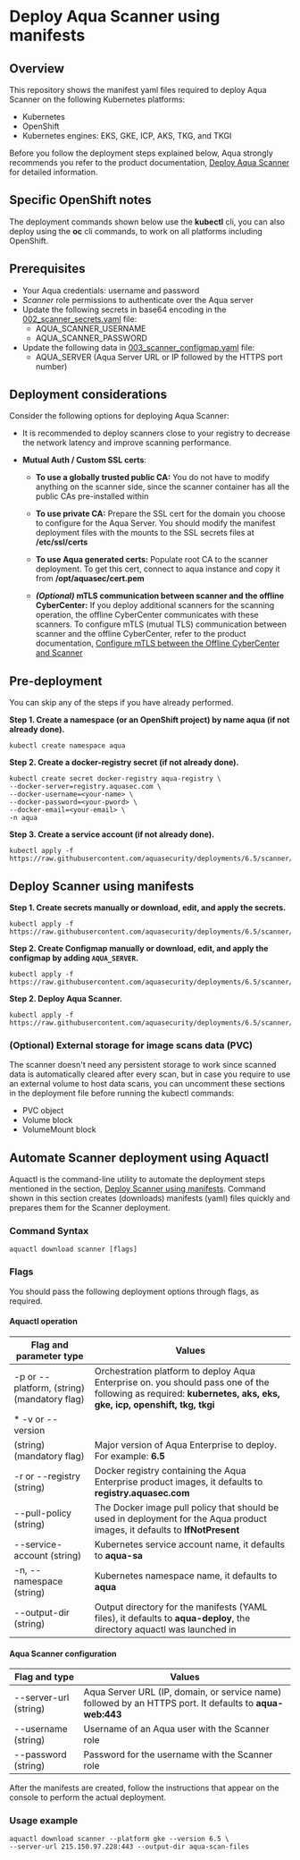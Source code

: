 # Deploy Aqua Scanner using manifests

## Overview

This repository shows the manifest yaml files required to deploy Aqua Scanner on the following Kubernetes platforms:
* Kubernetes
* OpenShift
* Kubernetes engines: EKS, GKE, ICP, AKS, TKG, and TKGI

Before you follow the deployment steps explained below, Aqua strongly recommends you refer to the product documentation, [Deploy Aqua Scanner](https://docs.aquasec.com/v6.5/docs/deploy-k8s-scanners) for detailed information.

## Specific OpenShift notes
The deployment commands shown below use the **kubectl** cli, you can also deploy using the **oc** cli commands, to work on all platforms including OpenShift.

## Prerequisites

- Your Aqua credentials: username and password
- *Scanner* role permissions to authenticate over the Aqua server
- Update the following secrets in base64 encoding in the [002_scanner_secrets.yaml](./002_scanner_secrets.yaml) file:
  - AQUA_SCANNER_USERNAME
  - AQUA_SCANNER_PASSWORD
- Update the following data in [003_scanner_configmap.yaml](./003_scanner_configmap.yaml) file:
  - AQUA_SERVER (Aqua Server URL or IP followed by the HTTPS port number)

## Deployment considerations

Consider the following options for deploying Aqua Scanner:

- It is recommended to deploy scanners close to your registry to decrease the network latency and improve scanning performance.

- **Mutual Auth / Custom SSL certs**: 
  - **To use a globally trusted public CA:** You do not have to modify anything on the scanner side, since the scanner container has all the public CAs pre-installed within
  
  - **To use private CA:** Prepare the SSL cert for the domain you choose to configure for the Aqua Server. You should modify the manifest deployment files with the mounts to the SSL secrets files at **/etc/ssl/certs**
  
  - **To use Aqua generated certs:** Populate root CA to the scanner deployment. To get this cert, connect to aqua instance and copy it from **/opt/aquasec/cert.pem**
  
  - ***(Optional)* mTLS communication between scanner and the offline CyberCenter:**  If you deploy additional scanners for the scanning operation, the offline CyberCenter communicates with these scanners. To configure mTLS (mutual TLS) communication between scanner and the offline CyberCenter, refer to the product documentation, [Configure mTLS between the Offline CyberCenter and Scanner](https://docs.aquasec.com/v6.5/docs/configure-mtls-between-the-offline-cybercenter-and-scanner)

## Pre-deployment

You can skip any of the steps if you have already performed.

**Step 1. Create a namespace (or an OpenShift  project) by name aqua (if not already done).**

```SHELL
kubectl create namespace aqua
```

**Step 2. Create a docker-registry secret (if not already done).**

```SHELL
kubectl create secret docker-registry aqua-registry \
--docker-server=registry.aquasec.com \
--docker-username=<your-name> \
--docker-password=<your-pword> \
--docker-email=<your-email> \
-n aqua
```

**Step 3. Create a service account (if not already done).**

```SHELL
kubectl apply -f https://raw.githubusercontent.com/aquasecurity/deployments/6.5/scanner/kubernetes_and_openshift/manifests/001_scanner_serviceAccount.yaml
```

## Deploy Scanner using manifests

**Step 1. Create secrets manually or download, edit, and apply the secrets.**

```SHELL
kubectl apply -f https://raw.githubusercontent.com/aquasecurity/deployments/6.5/scanner/kubernetes_and_openshift/manifests/002_scanner_secrets.yaml
```

**Step 2. Create Configmap manually or download, edit, and apply the configmap by adding `AQUA_SERVER`.**

```SHELL
kubectl apply -f https://raw.githubusercontent.com/aquasecurity/deployments/6.5/scanner/kubernetes_and_openshift/manifests/003_scanner_configmap.yaml
```

**Step 2. Deploy Aqua Scanner.**

```SHELL
kubectl apply -f https://raw.githubusercontent.com/aquasecurity/deployments/6.5/scanner/kubernetes_and_openshift/manifests/004_scanner_deploy.yaml
```

### (Optional) External storage for image scans data (PVC)
The scanner doesn't need any persistent storage to work since scanned data is automatically cleared after every scan, but in case you require to use an external volume to host data scans, you can uncomment these sections in the deployment file before running the kubectl commands:
* PVC object
* Volume block
* VolumeMount block

## Automate Scanner deployment using Aquactl

Aquactl is the command-line utility to automate the deployment steps mentioned in the section, [Deploy Scanner using manifests](#deploy-scanner-using-manifests). Command shown in this section creates (downloads) manifests (yaml) files quickly and prepares them for the Scanner deployment.

### Command Syntax

```SHELL
aquactl download scanner [flags]
```

### Flags
You should pass the following deployment options through flags, as required.

#### Aquactl operation

Flag and parameter type              | Values                                                |
| ---------------------- | ------------------------------------------------------------ |
| -p or --platform, (string) (mandatory flag) | Orchestration platform to deploy Aqua Enterprise on. you should pass one of the following as required: **kubernetes, aks, eks, gke, icp, openshift, tkg, tkgi**    |
| * -v or --version
(string) (mandatory flag) | Major version of Aqua Enterprise to deploy. For example: **6.5** |
| -r or --registry (string) | Docker registry containing the Aqua Enterprise product images, it defaults to **registry.aquasec.com** |
| --pull-policy (string) | The Docker image pull policy that should be used in deployment for the Aqua product images, it defaults to **IfNotPresent** |
| --service-account (string) | Kubernetes service account name, it defaults to **aqua-sa** |
| -n, --namespace (string) | Kubernetes namespace name, it defaults to **aqua** |
| --output-dir (string) | Output directory for the manifests (YAML files), it defaults to **aqua-deploy**, the directory aquactl was launched in |

#### Aqua Scanner configuration

Flag and type              | Values                                                |
| ---------------------- | ------------------------------------------------------------ |
| --server-url (string) | Aqua Server URL (IP, domain, or service name) followed by an HTTPS port. It defaults to **aqua-web:443**|
| --username (string) | Username of an Aqua user with the Scanner role|
| --password (string) | Password for the username with the Scanner role|

After the manifests are created, follow the instructions that appear on the console to perform the actual deployment.

### Usage example 

```SHELL
aquactl download scanner --platform gke --version 6.5 \
--server-url 215.150.97.228:443 --output-dir aqua-scan-files
```